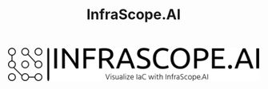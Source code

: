 <h1 align="center"> InfraScope.AI </h1> <br>
<p align="center">
<img src="assets/infrascopeai-high-resolution-logo-color-on-transparent-background.png" alt="Alt text" title="Optional title">

</p>
